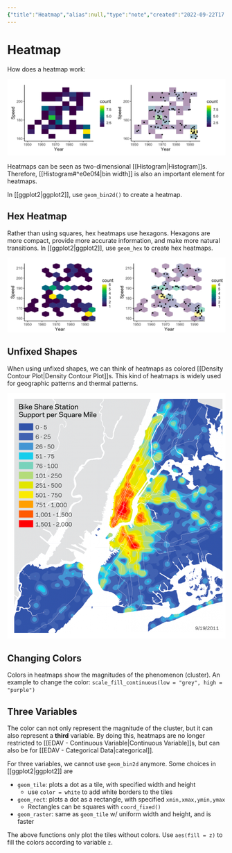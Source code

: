 ```yaml
---
{"title":"Heatmap","alias":null,"type":"note","created":"2022-09-22T17:06:10","modified":"2022-12-11T20:16:38","dg-publish":true,"sup":["Heatmap.md/edav"],"state":"done","permalink":"/heatmap/","dgPassFrontmatter":true,"updated":"2022-12-11T20:16:38"}
---
```



# Heatmap

How does a heatmap work:

![Square heatmap of bin counts (binwidth = 5)](https://raw.githubusercontent.com/zcysxy/Figurebed/master/img/20220922170714.png)

Heatmaps can be seen as two-dimensional [[Histogram\|Histogram]]s. Therefore, [[Histogram#^e0e0f4\|bin width]] is also an important element for heatmaps.

In [[ggplot2\|ggplot2]], use `geom_bin2d()` to create a heatmap.

## Hex Heatmap

Rather than using squares, hex heatmaps use hexagons. Hexagons are more compact, provide more accurate information, and make more natural transitions. In [[ggplot2\|ggplot2]], use `geom_hex` to create hex heatmaps.

![](https://raw.githubusercontent.com/zcysxy/Figurebed/master/img/20221013000420.png)

## Unfixed Shapes

When using unfixed shapes, we can think of heatmaps as colored [[Density Contour Plot\|Density Contour Plot]]s. This kind of heatmaps is widely used for geographic patterns and thermal patterns.

![|500](https://raw.githubusercontent.com/zcysxy/Figurebed/master/img/20221013164229.png)

## Changing Colors

Colors in heatmaps show the magnitudes of the phenomenon (cluster). An example to change the color: `scale_fill_continuous(low = "grey", high = "purple")`

## Three Variables

The color can not only represent the magnitude of the cluster, but it can also represent a **third** variable. By doing this, heatmaps are no longer restricted to [[EDAV - Continuous Variable\|Continuous Variable]]s, but can also be for [[EDAV - Categorical Data\|categorical]].

For three variables, we cannot use `geom_bin2d` anymore. Some choices in [[ggplot2\|ggplot2]] are

- `geom_tile`: plots a dot as a tile, with specified width and height
    - use `color = white` to add white borders to the tiles
- `geom_rect`: plots a dot as a rectangle, with specified `xmin,xmax,ymin,ymax`
    - Rectangles can be squares with `coord_fixed()`
- `geom_raster`: same as `geom_tile` w/ uniform width and height, and is faster

The above functions only plot the tiles without colors. Use `aes(fill = z)` to fill the colors according to variable `z`.
  
